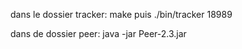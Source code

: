 dans le dossier tracker:
make 
puis ./bin/tracker 18989

dans de dossier peer:
java -jar Peer-2.3.jar
